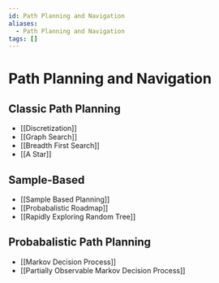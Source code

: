 ```yaml
---
id: Path Planning and Navigation
aliases:
  - Path Planning and Navigation
tags: []
---
```


# Path Planning and Navigation

## Classic Path Planning
- [[Discretization]]
- [[Graph Search]]
- [[Breadth First Search]]
- [[A Star]]

## Sample-Based
- [[Sample Based Planning]]
- [[Probabalistic Roadmap]]
- [[Rapidly Exploring Random Tree]]

## Probabalistic Path Planning
- [[Markov Decision Process]]
- [[Partially Observable Markov Decision Process]]
